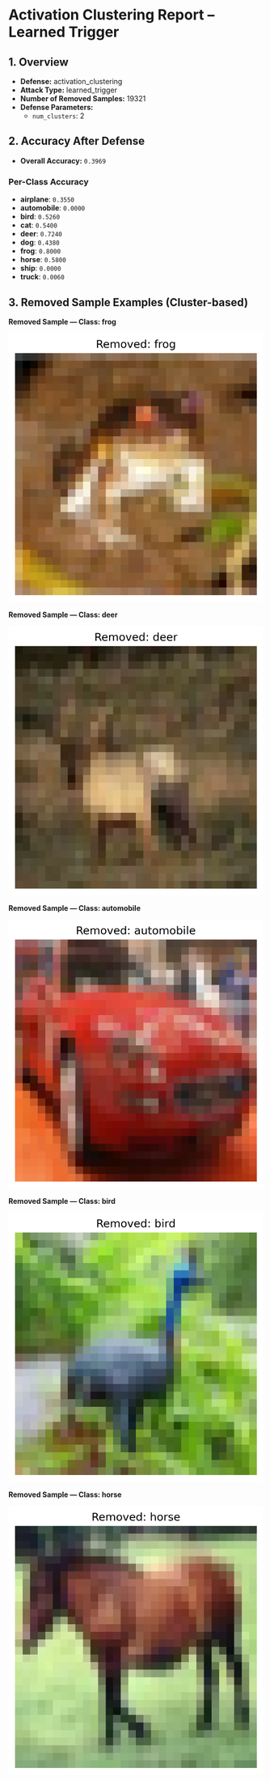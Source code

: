 # Activation Clustering Report – Learned Trigger

## 1. Overview
- **Defense:** activation_clustering
- **Attack Type:** learned_trigger
- **Number of Removed Samples:** 19321
- **Defense Parameters:**
  - `num_clusters`: 2

## 2. Accuracy After Defense
- **Overall Accuracy:** `0.3969`

### Per-Class Accuracy
- **airplane**: `0.3550`
- **automobile**: `0.0000`
- **bird**: `0.5260`
- **cat**: `0.5400`
- **deer**: `0.7240`
- **dog**: `0.4380`
- **frog**: `0.8000`
- **horse**: `0.5800`
- **ship**: `0.0000`
- **truck**: `0.0060`

## 3. Removed Sample Examples (Cluster-based)

**Removed Sample — Class: frog**

![Removed](activation_removed/removed_0_6.png)

**Removed Sample — Class: deer**

![Removed](activation_removed/removed_3_4.png)

**Removed Sample — Class: automobile**

![Removed](activation_removed/removed_5_1.png)

**Removed Sample — Class: bird**

![Removed](activation_removed/removed_6_2.png)

**Removed Sample — Class: horse**

![Removed](activation_removed/removed_7_7.png)
